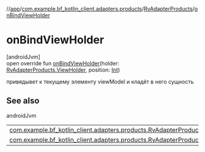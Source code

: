 //[app](../../../index.md)/[com.example.bf_kotlin_client.adapters.products](../index.md)/[RvAdapterProducts](index.md)/[onBindViewHolder](on-bind-view-holder.md)

# onBindViewHolder

[androidJvm]\
open override fun [onBindViewHolder](on-bind-view-holder.md)(holder: [RvAdapterProducts.ViewHolder](-view-holder/index.md), position: [Int](https://kotlinlang.org/api/latest/jvm/stdlib/kotlin/-int/index.html))

 привядывет к текущему элементу viewModel и кладёт в него сущность

## See also

androidJvm

| | |
|---|---|
| [com.example.bf_kotlin_client.adapters.products.RvAdapterProducts](on-create-view-holder.md) |  |
| [com.example.bf_kotlin_client.adapters.products.RvAdapterProducts.ViewModel](-view-model/index.md) |  |
